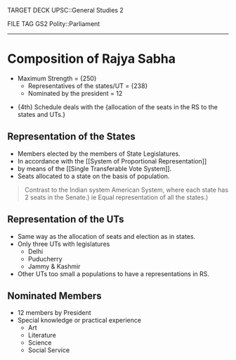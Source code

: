 TARGET DECK
UPSC::General Studies 2

FILE TAG
GS2 Polity::Parliament

---

# Composition of Rajya Sabha
- Maximum Strength = {250}
	- Representatives of the states/UT = {238}
	- Nominated by the president = 12
<!--ID: 1606267016228-->
<!--ID: 1606327412113-->

- {4th} Schedule deals with the {allocation of the seats in the RS to the states and UTs.}
<!--ID: 1606267016263-->

## Representation of the States
- Members elected by the members of State Legislatures.
- In accordance with the [[System of Proportional Representation]]
- by means of the [[Single Transferable Vote System]].
- Seats allocated to a state on the basis of population.
> Contrast to the Indian system 
> American System, where each state has 2 seats in the Senate.) ie Equal representation of all the states.)

## Representation of the UTs
- Same way as the allocation of seats and election as in states.
- Only three UTs with legislatures
	- Delhi
	- Puducherry
	- Jammy & Kashmir
- Other UTs too small a populations to have a representations in RS.

## Nominated Members
- 12 members by President
- Special knowledge or practical experience
	- Art
	- Literature
	- Science
	- Social Service